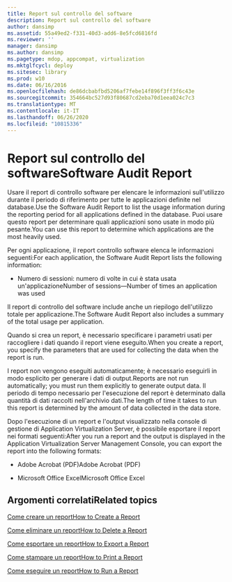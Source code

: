 ```yaml
---
title: Report sul controllo del software
description: Report sul controllo del software
author: dansimp
ms.assetid: 55a49ed2-f331-40d3-add6-8e5fcd6816fd
ms.reviewer: ''
manager: dansimp
ms.author: dansimp
ms.pagetype: mdop, appcompat, virtualization
ms.mktglfcycl: deploy
ms.sitesec: library
ms.prod: w10
ms.date: 06/16/2016
ms.openlocfilehash: de86dcbabfbd5206af7febe14f896f3ff3f6c43e
ms.sourcegitcommit: 354664bc527d93f80687cd2eba70d1eea024c7c3
ms.translationtype: MT
ms.contentlocale: it-IT
ms.lasthandoff: 06/26/2020
ms.locfileid: "10815336"
---
```

# <span data-ttu-id="89e81-103">Report sul controllo del software</span><span class="sxs-lookup"><span data-stu-id="89e81-103">Software Audit Report</span></span>


<span data-ttu-id="89e81-104">Usare il report di controllo software per elencare le informazioni sull'utilizzo durante il periodo di riferimento per tutte le applicazioni definite nel database.</span><span class="sxs-lookup"><span data-stu-id="89e81-104">Use the Software Audit Report to list the usage information during the reporting period for all applications defined in the database.</span></span> <span data-ttu-id="89e81-105">Puoi usare questo report per determinare quali applicazioni sono usate in modo più pesante.</span><span class="sxs-lookup"><span data-stu-id="89e81-105">You can use this report to determine which applications are the most heavily used.</span></span>

<span data-ttu-id="89e81-106">Per ogni applicazione, il report controllo software elenca le informazioni seguenti:</span><span class="sxs-lookup"><span data-stu-id="89e81-106">For each application, the Software Audit Report lists the following information:</span></span>

-   <span data-ttu-id="89e81-107">Numero di sessioni: numero di volte in cui è stata usata un'applicazione</span><span class="sxs-lookup"><span data-stu-id="89e81-107">Number of sessions—Number of times an application was used</span></span>

<span data-ttu-id="89e81-108">Il report di controllo del software include anche un riepilogo dell'utilizzo totale per applicazione.</span><span class="sxs-lookup"><span data-stu-id="89e81-108">The Software Audit Report also includes a summary of the total usage per application.</span></span>

<span data-ttu-id="89e81-109">Quando si crea un report, è necessario specificare i parametri usati per raccogliere i dati quando il report viene eseguito.</span><span class="sxs-lookup"><span data-stu-id="89e81-109">When you create a report, you specify the parameters that are used for collecting the data when the report is run.</span></span>

<span data-ttu-id="89e81-110">I report non vengono eseguiti automaticamente; è necessario eseguirli in modo esplicito per generare i dati di output.</span><span class="sxs-lookup"><span data-stu-id="89e81-110">Reports are not run automatically; you must run them explicitly to generate output data.</span></span> <span data-ttu-id="89e81-111">Il periodo di tempo necessario per l'esecuzione del report è determinato dalla quantità di dati raccolti nell'archivio dati.</span><span class="sxs-lookup"><span data-stu-id="89e81-111">The length of time it takes to run this report is determined by the amount of data collected in the data store.</span></span>

<span data-ttu-id="89e81-112">Dopo l'esecuzione di un report e l'output visualizzato nella console di gestione di Application Virtualization Server, è possibile esportare il report nei formati seguenti:</span><span class="sxs-lookup"><span data-stu-id="89e81-112">After you run a report and the output is displayed in the Application Virtualization Server Management Console, you can export the report into the following formats:</span></span>

-   <span data-ttu-id="89e81-113">Adobe Acrobat (PDF)</span><span class="sxs-lookup"><span data-stu-id="89e81-113">Adobe Acrobat (PDF)</span></span>

-   <span data-ttu-id="89e81-114">Microsoft Office Excel</span><span class="sxs-lookup"><span data-stu-id="89e81-114">Microsoft Office Excel</span></span>

## <span data-ttu-id="89e81-115">Argomenti correlati</span><span class="sxs-lookup"><span data-stu-id="89e81-115">Related topics</span></span>


[<span data-ttu-id="89e81-116">Come creare un report</span><span class="sxs-lookup"><span data-stu-id="89e81-116">How to Create a Report</span></span>](how-to-create-a-reportserver.md)

[<span data-ttu-id="89e81-117">Come eliminare un report</span><span class="sxs-lookup"><span data-stu-id="89e81-117">How to Delete a Report</span></span>](how-to-delete-a-reportserver.md)

[<span data-ttu-id="89e81-118">Come esportare un report</span><span class="sxs-lookup"><span data-stu-id="89e81-118">How to Export a Report</span></span>](how-to-export-a-reportserver.md)

[<span data-ttu-id="89e81-119">Come stampare un report</span><span class="sxs-lookup"><span data-stu-id="89e81-119">How to Print a Report</span></span>](how-to-print-a-reportserver.md)

[<span data-ttu-id="89e81-120">Come eseguire un report</span><span class="sxs-lookup"><span data-stu-id="89e81-120">How to Run a Report</span></span>](how-to-run-a-reportserver.md)

 

 





